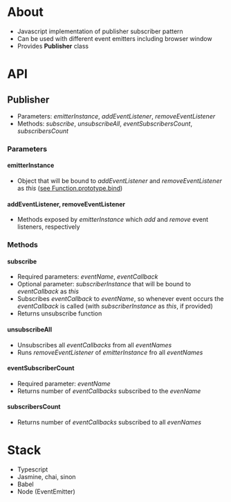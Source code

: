 # About
* Javascript implementation of publisher subscriber pattern
* Can be used with different event emitters including browser window
* Provides **Publisher** class

# API
## **Publisher**
* Parameters: *emitterInstance*, *addEventListener*, *removeEventListener*
* Methods: *subscribe*, *unsubscribeAll*, *eventSubscribersCount*, *subscribersCount*

### Parameters

#### emitterInstance
* Object that will be bound to *addEventListener* and *removeEventListener* as *this* ([see Function.prototype.bind](https://developer.mozilla.org/en-US/docs/Web/JavaScript/Reference/Global_Objects/Function/bind))

#### addEventListener, removeEventListener
* Methods exposed by *emitterInstance* which *add* and *remove* event listeners, respectively

### Methods

#### subscribe
* Required parameters: *eventName*, *eventCallback*
* Optional parameter: *subscriberInstance* that will be bound to *eventCallback* as *this*
* Subscribes *eventCallback* to *eventName*, so whenever event occurs the *eventCallback* is called (with *subscriberInstance* as *this*, if provided)
* Returns unsubscribe function

#### unsubscribeAll
* Unsubscribes all *eventCallbacks* from all *eventNames*
* Runs *removeEventListener* of *emitterInstance* fro all *eventNames*

#### eventSubscriberCount
* Required parameter: *eventName*
* Returns number of *eventCallbacks* subscribed to the *evenName*

#### subscribersCount
* Returns number of *eventCallbacks* subscribed to all *evenNames*

# Stack
* Typescript
* Jasmine, chai, sinon
* Babel
* Node (EventEmitter)